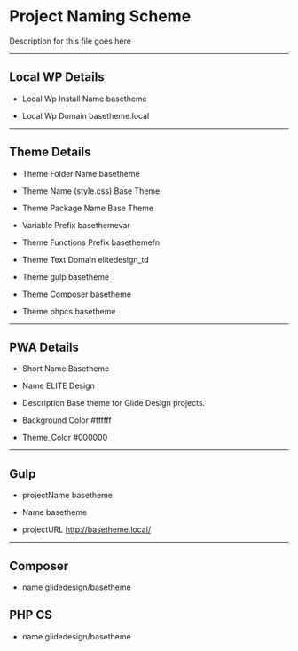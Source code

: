 # Project Naming Scheme

Description for this file goes here

-------------------------------------------------------

## Local WP Details

* Local Wp Install Name
basetheme

* Local Wp Domain
basetheme.local

---

## Theme Details

* Theme Folder Name
basetheme

* Theme Name (style.css)
Base Theme

* Theme Package Name
Base Theme

* Variable Prefix
basethemevar

* Theme Functions Prefix
basethemefn

* Theme Text Domain
elitedesign_td

* Theme gulp
basetheme

* Theme Composer
basetheme

* Theme phpcs
basetheme

---

## PWA Details

* Short Name
Basetheme

* Name
ELITE Design

* Description
Base theme for Glide Design projects.

* Background Color
#ffffff

* Theme_Color
#000000

---

## Gulp

* projectName
basetheme

* Name
basetheme

* projectURL
http://basetheme.local/

---

## Composer

* name
glidedesign/basetheme

## PHP CS

* name
glidedesign/basetheme
